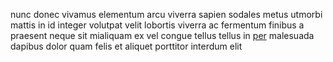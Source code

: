 nunc donec vivamus elementum arcu viverra sapien sodales metus utmorbi mattis in
id integer volutpat velit lobortis viverra ac fermentum finibus a praesent
neque sit mialiquam ex vel congue tellus tellus in
[per](generated_webpages/consectetur6.md) malesuada dapibus dolor quam felis et
aliquet porttitor interdum elit